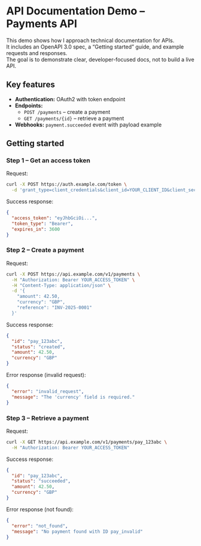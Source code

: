 # API Documentation Demo – Payments API

This demo shows how I approach technical documentation for APIs.  
It includes an OpenAPI 3.0 spec, a “Getting started” guide, and example requests and responses.  
The goal is to demonstrate clear, developer-focused docs, not to build a live API.  

## Key features
- **Authentication:** OAuth2 with token endpoint  
- **Endpoints:**  
  - `POST /payments` – create a payment  
  - `GET /payments/{id}` – retrieve a payment  
- **Webhooks:** `payment.succeeded` event with payload example  

## Getting started

### Step 1 – Get an access token

Request:
```bash
curl -X POST https://auth.example.com/token \
  -d 'grant_type=client_credentials&client_id=YOUR_CLIENT_ID&client_secret=YOUR_CLIENT_SECRET'
```

Success response:
```json
{
  "access_token": "eyJhbGciOi...",
  "token_type": "Bearer",
  "expires_in": 3600
}
```

### Step 2 – Create a payment

Request:
```bash
curl -X POST https://api.example.com/v1/payments \
  -H "Authorization: Bearer YOUR_ACCESS_TOKEN" \
  -H "Content-Type: application/json" \
  -d '{
    "amount": 42.50,
    "currency": "GBP",
    "reference": "INV-2025-0001"
  }'
```

Success response:
```json
{
  "id": "pay_123abc",
  "status": "created",
  "amount": 42.50,
  "currency": "GBP"
}
```

Error response (invalid request):
```json
{
  "error": "invalid_request",
  "message": "The 'currency' field is required."
}
```

### Step 3 – Retrieve a payment

Request:
```bash
curl -X GET https://api.example.com/v1/payments/pay_123abc \
  -H "Authorization: Bearer YOUR_ACCESS_TOKEN"
```

Success response:
```json
{
  "id": "pay_123abc",
  "status": "succeeded",
  "amount": 42.50,
  "currency": "GBP"
}
```

Error response (not found):
```json
{
  "error": "not_found",
  "message": "No payment found with ID pay_invalid"
}
```
